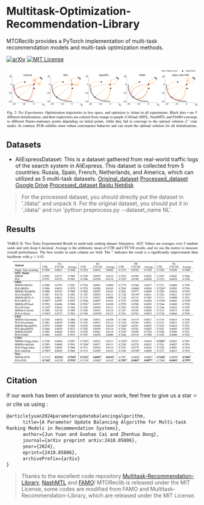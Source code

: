 # Multitask-Optimization-Recommendation-Library
MTOReclib provides a PyTorch implementation of multi-task recommendation models and multi-task optimization methods.

<div align="left">

[![arXiv](https://img.shields.io/badge/arXiv%20paper-2409.12740-da282a.svg)](https://arxiv.org/abs/2410.05806)
[![MIT License](https://img.shields.io/badge/license-MIT-green.svg)](https://opensource.org/licenses/MIT)

</div>

<p align="center"> 
    <img src="https://github.com/yjdy/Multitask-Optimization-Recommendation-Library/blob/main/misc/toy.png" width="800">
</p>

## Datasets
* AliExpressDataset: This is a dataset gathered from real-world traffic logs of the search system in AliExpress. This dataset is collected from 5 countries: Russia, Spain, French, Netherlands, and America, which can utilized as 5 multi-task datasets. [Original_dataset](https://tianchi.aliyun.com/dataset/dataDetail?dataId=74690) [Processed_dataset Google Drive](https://drive.google.com/drive/folders/1F0TqvMJvv-2pIeOKUw9deEtUxyYqXK6Y?usp=sharing) [Processed_dataset Baidu Netdisk](https://pan.baidu.com/s/1AfXoJSshjW-PILXZ6O19FA?pwd=4u0r)

> For the processed dataset, you should directly put the dataset in './data/' and unpack it. For the original dataset, you should put it in './data/' and run 'python preprocess.py --dataset_name NL'.

## Results
<p align="center"> 
    <img src="https://github.com/yjdy/Multitask-Optimization-Recommendation-Library/blob/main/misc/result.png" width="800">
</p>

## Citation

If our work has been of assistance to your work, feel free to give us a star ⭐ or cite us using :  

```
@article{yuan2024parameterupdatebalancingalgorithm,
      title={A Parameter Update Balancing Algorithm for Multi-task Ranking Models in Recommendation Systems}, 
      author={Jun Yuan and Guohao Cai and Zhenhua Dong},
      journal={arXiv preprint arXiv:2410.05806},
      year={2024},
      eprint={2410.05806},
      archivePrefix={arXiv}
}
```

> Thanks to the excellent code repository [Multitask-Recommendation-Library](https://github.com/easezyc/Multitask-Recommendation-Library), [NashMTL](https://github.com/AvivNavon/nash-mtl) and [FAMO](https://github.com/Cranial-XIX/FAMO)! 
> MTOReclib is released under the MIT License, some codes are modified from FAMO and Multitask-Recommendation-Library, which are released under the MIT License.
